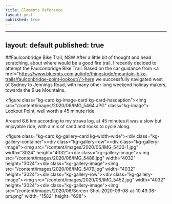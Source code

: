 ```yaml
---
title: Elements Reference
layout: post
published: true
---
```

---
layout: default
published: true
---
##Faulconbridge Bike Trail, NSW
After a little bit of thought and head scratching, about where would be a good fire trail, I recently decided to attempt the Faulconbridge Bike Trail. Based on the car guidance from <a href=\"https://www.bluemts.com.au/info/thingstodo/mountain-bike-trails/faulconbridge-point-lookout/\">here</a> we successfully navigated west of Sydney to Jennings Road, with many other long weekend holiday makers, towards the Blue Mountains. </p><figure class=\"kg-card kg-image-card kg-card-hascaption\"><img src=\"/content/images/2020/06/IMG_5464.JPG\" class=\"kg-image\"><figcaption>Lookout Point, well worth a 45 minute ride</figcaption></figure><p>Around 6.6 km according to my strava log, at 45 minutes it was a slow but enjoyable ride, with a mix of sand and rocks to cycle along. </p><figure class=\"kg-card kg-gallery-card kg-width-wide\"><div class=\"kg-gallery-container\"><div class=\"kg-gallery-row\"><div class=\"kg-gallery-image\"><img src=\"/content/images/2020/06/IMG_5430-1.jpg\" width=\"3024\" height=\"4032\"></div><div class=\"kg-gallery-image\"><img src=\"/content/images/2020/06/IMG_5488.jpg\" width=\"4032\" height=\"3024\"></div><div class=\"kg-gallery-image\"><img src=\"/content/images/2020/06/IMG_5479.jpg\" width=\"4032\" height=\"3024\"></div></div><div class=\"kg-gallery-row\"><div class=\"kg-gallery-image\"><img src=\"/content/images/2020/06/IMG_5452.jpg\" width=\"4032\" height=\"3024\"></div><div class=\"kg-gallery-image\"><img src=\"/content/images/2020/06/Screen-Shot-2020-06-08-at-10.49.38-pm.png\" width=\"1582\" height=\"698\"></div></div></div></figure>